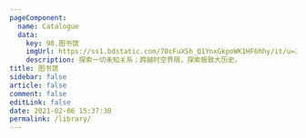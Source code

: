 ```yaml
---
pageComponent: 
  name: Catalogue
  data: 
    key: 98.图书馆
    imgUrl: https://ss1.bdstatic.com/70cFuXSh_Q1YnxGkpoWK1HF6hhy/it/u=3277113797,3530636212&fm=26&gp=0.jpg
    description: 探索一切未知关系；跨越时空界限，探索极致大历史。
title: 图书馆
sidebar: false
article: false
comment: false
editLink: false
date: 2021-02-06 15:37:30
permalink: /library/
---
```

